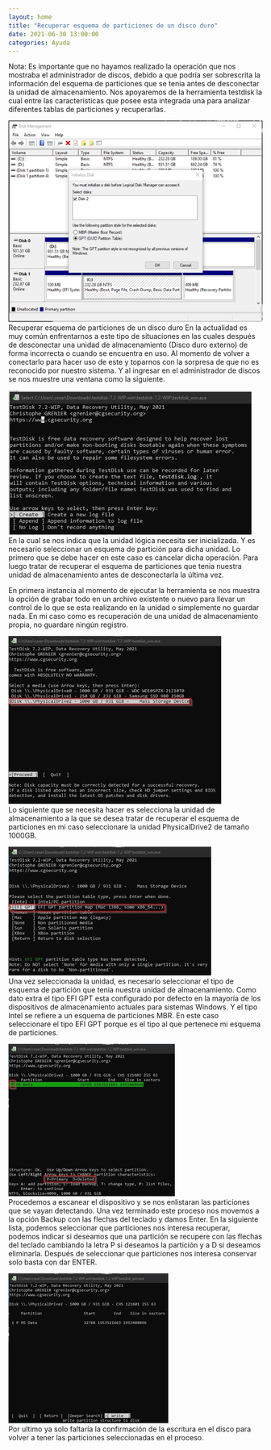 ```yaml
---
layout: home
title: "Recuperar esquema de particiones de un disco duro"
date: 2021-06-30 13:00:00
categories: Ayuda
---
```


Nota: Es importante que no hayamos realizado la operación que nos mostraba el administrador de discos, debido a que podría ser sobrescrita la información del esquema de particiones que se tenia antes de desconectar la unidad de almacenamiento. 
Nos apoyaremos de la herramienta testdisk la cual entre las características que posee esta integrada una para analizar diferentes tablas de particiones y recuperarlas.


![Screenshot](\assets\images\Picture1.png) <br>
Recuperar esquema de particiones de un disco duro
En la actualidad es muy común enfrentarnos a este tipo de situaciones en las cuales después de desconectar una unidad de almacenamiento (Disco duro externo) de forma incorrecta o cuando se encuentra en uso. Al momento de volver a conectarlo para hacer uso de este y toparnos con la sorpresa de que no es reconocido por nuestro sistema. Y al ingresar en el administrador de discos se nos muestre una ventana como la siguiente.
 
![Screenshot](\assets\images\Picture2.jpg)  <br>
En la cual se nos indica que la unidad lógica necesita ser inicializada. Y es necesario seleccionar un esquema de partición para dicha unidad. Lo primero que se debe hacer en este caso es cancelar dicha operación.
Para luego tratar de recuperar el esquema de particiones que tenia nuestra unidad de almacenamiento antes de desconectarla la última vez.

En primera instancia al momento de ejecutar la herramienta se nos muestra la opción de grabar todo en un archivo existente o nuevo para llevar un control de lo que se esta realizando en la unidad o simplemente no guardar nada. En mi caso como es recuperación de una unidad de almacenamiento propia, no guardare ningún registro. 

![Screenshot](\assets\images\Picture3.jpg)  <br>
Lo siguiente que se necesita hacer es selecciona la unidad de almacenamiento a la que se desea tratar de recuperar el esquema de particiones en mi caso seleccionare la unidad PhysicalDrive2 de tamaño 1000GB.

![Screenshot](\assets\images\Picture4.jpg)  <br>
Una vez seleccionada la unidad, es necesario seleccionar el tipo de esquema de partición que tenia nuestra unidad de almacenamiento. Como dato extra el tipo EFI GPT esta configurado por defecto en la mayoría de los dispositivos de almacenamiento actuales para sistemas Windows. Y el tipo Intel se refiere a un esquema de particiones MBR. En este caso seleccionare el tipo EFI GPT porque es el tipo al que pertenece mi esquema de particiones.

![Screenshot](\assets\images\Picture5.jpg)  <br>
Procedemos a escanear el dispositivo y se nos enlistaran las particiones que se vayan detectando. Una vez terminado este proceso nos movemos a la opción Backup con las flechas del teclado y damos Enter.
En la siguiente lista, podemos seleccionar que particiones nos interesa recuperar, podemos indicar si deseamos que una partición se recupere con las flechas del teclado cambiando la letra P si deseamos la partición y a D si deseamos eliminarla. Después de seleccionar que particiones nos interesa conservar solo basta con dar ENTER.

![Screenshot](\assets\images\Picture6.jpg)  <br>
Por ultimo ya solo faltaría la confirmación de la escritura en el disco para volver a tener las particiones seleccionadas en el proceso.